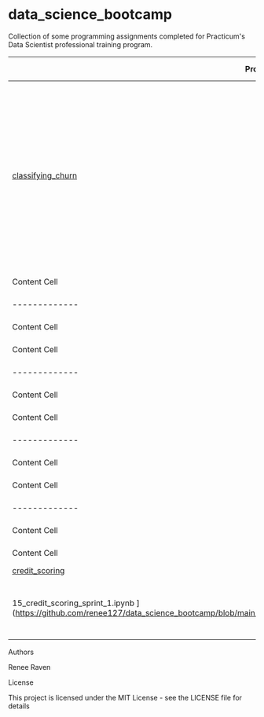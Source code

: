 # data_science_bootcamp

Collection of some programming assignments completed for Practicum's Data Scientist professional training program.

| Project Name  | Notebook      | Description   | Dependencies  | Sprint Number  |
| ------------- | ------------- | ------------- | ------------- | ------------- | 
| [classifying_churn](https://github.com/renee127/classifying_churn)  | [classifying_churn.ipynb](https://github.com/renee127/classifying_churn/blob/main/classifying_churn.ipynb)  | Used machine learning and data balancing techniques to create a predictive model for churn producing an AUC-ROC higher than the target AUC-ROC (0.93 versus goal of > 0.88).  | NumPy, Pandas, matplotlib, seaborn, math, time, functools, re, IPython.display, sklearn, catboost, lightgbm, xgboost, random, sys  | 15 (final)  |
| Content Cell  | Content Cell  | Content Cell  | Content Cell  | 14  |
| ------------- | ------------- | ------------- | ------------- | 13  |
| Content Cell  | Content Cell  | Content Cell  | Content Cell  | 12  |
| Content Cell  | Content Cell  | Content Cell  | Content Cell  | 11  |
| ------------- | ------------- | ------------- | ------------- | 10  |
| Content Cell  | Content Cell  | Content Cell  | Content Cell  | 9  |
| Content Cell  | Content Cell  | Content Cell  | Content Cell  | 8  |
| ------------- | ------------- | ------------- | ------------- | 7  |
| Content Cell  | Content Cell  | Content Cell  | Content Cell  | 6  |
| Content Cell  | Content Cell  | Content Cell  | Content Cell  | 5  |
| ------------- | ------------- | ------------- | ------------- | 4 |
| Content Cell  | Content Cell  | Content Cell  | Content Cell  | 3 |
| Content Cell  | Content Cell  | Content Cell  | Content Cell  | 2  |
| [credit_scoring](https://github.com/renee127/data_science_bootcamp/tree/main/15_credit_scoring_sprint_1) | 
15_credit_scoring_sprint_1.ipynb ](https://github.com/renee127/data_science_bootcamp/blob/main/15_data_preprocessing_spring_1/15_data_preprocessing_sprint_1.ipynb) | Create a credit scoring of a potential customer for a loan examining marital status and number of children as features. | NumPy, Pandas | 1  |






Authors

Renee Raven

License

This project is licensed under the MIT License - see the LICENSE file for details
